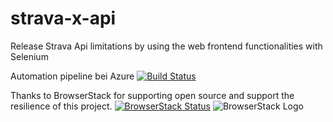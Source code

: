 # strava-x-api
Release Strava Api limitations by using the web frontend functionalities with Selenium 

Automation pipeline bei Azure
[![Build Status](https://dev.azure.com/cnrun/strava-x-api/_apis/build/status/cnrun.strava-x-api?branchName=master)](https://dev.azure.com/cnrun/strava-x-api/_build/latest?definitionId=1&branchName=master)

Thanks to BrowserStack for supporting open source and support the resilience of this project.
[![BrowserStack Status](https://automate.browserstack.com/badge.svg?badge_key=TWVsNS9xNTZqOTU3Ym5Ib01wajhwYmwveVEvMDlLM2VvRjBxR0hFNHJuZz0tLVdMS0lBN2ZXUStKNnhQdDFQZjNYc1E9PQ==--89c799dc327edb8160a73792a43956528a850c51)](https://automate.browserstack.com/public-build/TWVsNS9xNTZqOTU3Ym5Ib01wajhwYmwveVEvMDlLM2VvRjBxR0hFNHJuZz0tLVdMS0lBN2ZXUStKNnhQdDFQZjNYc1E9PQ==--89c799dc327edb8160a73792a43956528a850c51)
![BrowserStack Logo](https://d98b8t1nnulk5.cloudfront.net/production/images/layout/logo-header.png?1469004780)

